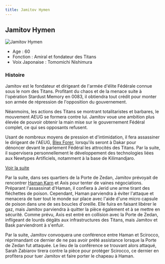 ```yaml
---
title: Jamitov Hymen
---
```


Jamitov Hymen
-------------


![Jamitov Hymen](/images/stories/saga/zetagundam/persos/jamitov-hymen.png)


* Age : 60
* Fonction : Amiral et fondateur des Titans
* Voix Japonaise : Tomomichi Nishimura


### Histoire


Jamitov est le fondateur et dirigeant de l'armée d'élite Fédérale connue sous le nom des Titans. Profitant du chaos et de la menace suite à l'opération Stardust Memory en 0083, il obtiendra tout crédit pour monter son armée de répression de l'opposition du gouvernement. 


Néanmoins, les actions des Titans se montrant totalitaristes et barbares, le mouvement AEUG se formera contre lui. Jamitov voue une ambition plus élevée de pouvoir obtenir la main mise sur le gouvernement Fédéral complet, ce qui ses opposants refusent. 


Usant de nombreux moyens de pression et d'intimidation, il fera assassiner le dirigeant de l'AEUG, [Blex Forer](uc/zeta-gundam/blex-forer.html), lorsqu'ils seront à Dakar pour dénoncer devant le parlement Fédéral les attrocités des Titans. Par la suite, il supervisera personnellement le développement des technologies liées aux Newtypes Artificiels, notamment à la base de Kilimandjaro. 


[Voir la suite](javascript:spoiler();)


Par la suite, dans ses quartiers de la Porte de Zedan, Jamitov prévoyait de rencontrer [Haman Karn](uc/zeta-gundam/haman-kahn.html) et Axis pour tenter de vaines négociations. Préparant l'assassinat d'Haman, il confiera à Jerid une arme tirant des fléchettes de poison. Cependant, Haman parviendra à éviter l'attaque et menacera de tuer tout le monde sur place avec l'aide d'une micro capsule de poison dans une de ses boucles d'oreille. Elle fuira en faisant libérer le gaz, mais Jamitov parviendra à quitter la pièce également et à se mettre en sécurité. Comme prévu, Axis est entré en collision avec la Porte de Zedan, infligeant de lourds dégâts aux infrastructures des Titans, mais Jamitov et Bask parviendront à s'enfuir. 


Par la suite, Jamitov convoquera une conférence entre Haman et Scirocco, réprimandant ce dernier de ne pas avoir prété assistance lorsque la Porte de Zedan fut attaquée. Le lieu de la conférence se trouvant alors attaqué, Sarah Zabiarov tirera contre la pièce pour protéger Scirocco, ce dernier en profitera pour tuer Jamitov et faire porter le chapeau à Haman.



